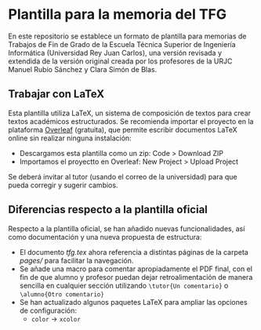 # Plantilla para la memoria del TFG

En este repositorio se establece un formato de plantilla para memorias de Trabajos de Fin de Grado de la Escuela Técnica Superior de Ingeniería Informática (Universidad Rey Juan Carlos), una versión revisada y extendida de la versión original creada por los profesores de la URJC Manuel Rubio Sánchez y Clara Simón de Blas.

## Trabajar con LaTeX

Esta plantilla utiliza LaTeX, un sistema de composición de textos para crear textos académicos estructurados. 
Se recomienda importar el proyecto en la plataforma [Overleaf](https://www.overleaf.com/) (gratuita), que permite escribir documentos LaTeX online sin realizar ninguna instalación:

- Descargamos esta plantilla como un zip: Code > Download ZIP
- Importamos el proyectto en Overleaf: New Project > Upload Project

Se deberá invitar al tutor (usando el correo de la universidad) para que pueda corregir y sugerir cambios. 

## Diferencias respecto a la plantilla oficial

Respecto a la plantilla oficial, se han añadido nuevas funcionalidades, así como documentación y una nueva propuesta de estructura:

* El documento _tfg.tex_ ahora referencia a distintas páginas de la carpeta _pages/_ para facilitar la navegación.
* Se añade una macro para comentar apropiadamente el PDF final, con el fin de que alumno y profesor puedan dejar retroalimentación de manera sencilla en cualquier sección utilizando `\tutor{Un comentario}` o `\alumno{Otro comentario}`
* Se han actualizado algunos paquetes LaTeX para ampliar las opciones de configuración:
  * `color` -> `xcolor`
